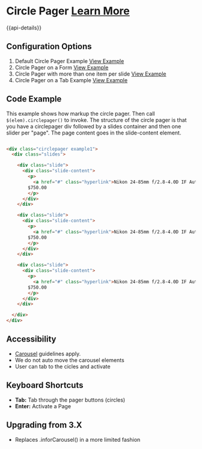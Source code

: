 
# Circle Pager  [Learn More](#)

{{api-details}}

## Configuration Options

1. Default Circle Pager Example [View Example]( ../components/circlepager/example-index)
2. Circle Pager on a Form [View Example]( ../components/circlepager/example-form)
3. Circle Pager with more than one item per slide [View Example]( ../components/circlepager/example-more-slides)
4. Circle Pager on a Tab Example [View Example]( ../components/circlepager/example-tabs)

## Code Example

This example shows how markup the circle pager. Then call `$(elem).circlepager()` to invoke. The structure of the circle pager is that you have a circlepager div followed by a slides container and then one slider per "page". The page content goes in the slide-content element.

```html

<div class="circlepager example1">
  <div class="slides">

    <div class="slide">
      <div class="slide-content">
        <p>
          <a href="#" class="hyperlink">Nikon 24-85mm f/2.8-4.0D IF Auto Focus Zoom</a><br />
        $750.00
        </p>
      </div>
    </div>

    <div class="slide">
      <div class="slide-content">
        <p>
          <a href="#" class="hyperlink">Nikon 24-85mm f/2.8-4.0D IF Auto Focus Zoom</a><br />
        $750.00
        </p>
      </div>
    </div>

    <div class="slide">
      <div class="slide-content">
        <p>
          <a href="#" class="hyperlink">Nikon 24-85mm f/2.8-4.0D IF Auto Focus Zoom</a><br />
        $750.00
        </p>
      </div>
    </div>

  </div>
</div>


```

## Accessibility

-   [Carousel](https://www.w3.org/WAI/tutorials/carousels/) guidelines apply.
- We do not auto move the carousel elements
- User can tab to the cicles and activate

## Keyboard Shortcuts

-   **Tab:** Tab through the pager buttons (circles)
-   **Enter:** Activate a Page

## Upgrading from 3.X

-   Replaces .inforCarousel() in a more limited fashion
